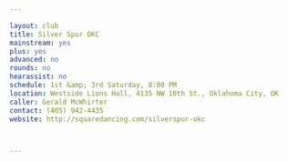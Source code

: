 ```yaml
---

layout: club
title: Silver Spur OKC
mainstream: yes
plus: yes
advanced: no
rounds: no
hearassist: no
schedule: 1st &amp; 3rd Saturday, 8:00 PM
location: Westside Lions Hall, 4135 NW 10th St., Oklahoma City, OK
caller: Gerald McWhirter
contact: (405) 942-4435
website: http://squaredancing.com/silverspur-okc



---
```


